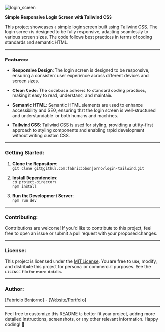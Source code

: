 ![login_screen](https://github.com/fabriciobonjorno/login-tailwind/assets/28460996/a08ff1b2-5b7a-42b9-846d-c82938c7f02b)


**Simple Responsive Login Screen with Tailwind CSS**

This project showcases a simple login screen built using Tailwind CSS. The login screen is designed to be fully responsive, adapting seamlessly to various screen sizes. The code follows best practices in terms of coding standards and semantic HTML.

---

### Features:

- **Responsive Design**: The login screen is designed to be responsive, ensuring a consistent user experience across different devices and screen sizes.

- **Clean Code**: The codebase adheres to standard coding practices, making it easy to read, understand, and maintain.

- **Semantic HTML**: Semantic HTML elements are used to enhance accessibility and SEO, ensuring that the login screen is well-structured and understandable for both humans and machines.

- **Tailwind CSS**: Tailwind CSS is used for styling, providing a utility-first approach to styling components and enabling rapid development without writing custom CSS.

---

### Getting Started:

1. **Clone the Repository**:<br>
   ```git clone git@github.com:fabriciobonjorno/login-tailwind.git ```

2. **Install Dependencies**:<br>
    ```cd project-directory ``` <br>
    ```npm install ```
   
4. **Run the Development Server**:<br>
    ```npm run dev ```

---

### Contributing:

Contributions are welcome! If you'd like to contribute to this project, feel free to open an issue or submit a pull request with your proposed changes.

---

### License:

This project is licensed under the [MIT License](https://opensource.org/licenses/MIT). You are free to use, modify, and distribute this project for personal or commercial purposes. See the `LICENSE` file for more details.

---

### Author:

[Fabricio Bonjorno] - [[Website/Portfolio](https://github.com/fabriciobonjorno)]

---

Feel free to customize this README to better fit your project, adding more detailed instructions, screenshots, or any other relevant information. Happy coding! 🚀
